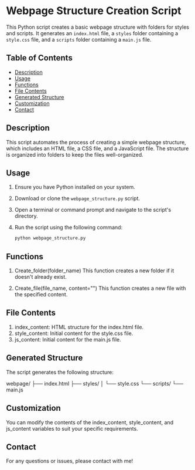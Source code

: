 # Webpage Structure Creation Script

This Python script creates a basic webpage structure with folders for styles and scripts. It generates an `index.html` file, a `styles` folder containing a `style.css` file, and a `scripts` folder containing a `main.js` file.

## Table of Contents

- [Description](#description)
- [Usage](#usage)
- [Functions](#functions)
- [File Contents](#file-contents)
- [Generated Structure](#generated-structure)
- [Customization](#customization)
- [Contact](#contact)

## Description

This script automates the process of creating a simple webpage structure, which includes an HTML file, a CSS file, and a JavaScript file. The structure is organized into folders to keep the files well-organized.

## Usage

1. Ensure you have Python installed on your system.

2. Download or clone the `webpage_structure.py` script.

3. Open a terminal or command prompt and navigate to the script's directory.

4. Run the script using the following command:

   ```bash
   python webpage_structure.py


## Functions

1. Create_folder(folder_name)
    This function creates a new folder if it doesn't already exist.

2. Create_file(file_name, content="")
    This function creates a new file with the specified content.

## File Contents
1. index_content: HTML structure for the index.html file.
2. style_content: Initial content for the style.css file.
3. js_content: Initial content for the main.js file.

## Generated Structure
The script generates the following structure:

webpage/
├── index.html
├── styles/
│   └── style.css
└── scripts/
    └── main.js

## Customization
You can modify the contents of the index_content, style_content, and js_content variables to suit your specific requirements.

## Contact
For any questions or issues, please contact with me!